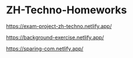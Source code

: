 # ZH-Techno-Homeworks
https://exam-project-zh-techno.netlify.app/

https://background-exercise.netlify.app/

https://sparing-com.netlify.app/



